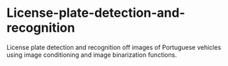 # License-plate-detection-and-recognition
License plate detection and recognition off images of Portuguese vehicles using image conditioning and image binarization functions.
